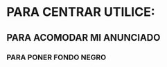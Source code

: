 # PARA CENTRAR UTILICE:

<!--     text-align: center; -->

## PARA ACOMODAR MI ANUNCIADO
<!--     border: 3px dashed blue;
    padding: 20px;
    margin: 20px; -->
    
### PARA PONER FONDO NEGRO

<!-- background-color: #252525; -->